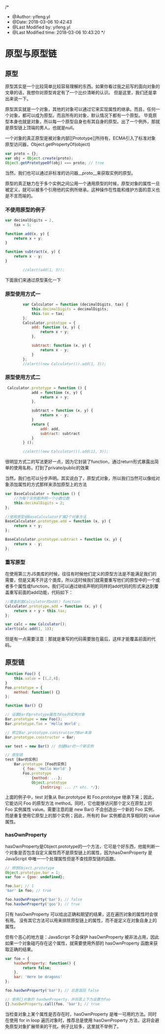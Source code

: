 /*
 * @Author: yifeng.yl 
 * @Date: 2018-03-06 10:42:43 
 * @Last Modified by: yifeng.yl
 * @Last Modified time: 2018-03-06 10:43:20
 */
# 原型与原型链


## 原型
原型其实是一个比较简单比较容易理解的东西。如果你看过我之前写的面向对象的文章的话，我想你对原型肯定有了一个比价清晰的认识。
但是这里，我们还是拿出来说一下。

原型其实就是一个对象，其他的对象可以通过它来实现属性的继承。而且，任何一个对象，都可以成为原型。而且所有的对象，默认情况下都有一个原型。
毕竟原型本身也就是对象，所以每一个原型自身也有其自身的原型。出了一个例外，那就是原型链上顶端的男人。也就是null。

一个对象的真正原型是被对象内部[[Prototype]]所持有，ECMA引入了标准对象原型访问器，Object.getPropertyOf(object)
```javascript
var proto = {};
var obj = Object.create(proto);
Object.getPrototypeOf(obj) === proto; // true
```
当然，我们也可以通过非标准的访问器__proto__来获取实例的原型。

原型的真正魅力在于多个实例之间公用一个通用原型的时候，原型对象的属性一旦被定义，就可以被多个引用他的实例所继承。这种操作在性能和维护方面的意义也是不言而喻的。

### 不使用原型的例子
```javascript
var decimalDigits = 2,
    tax = 5;

function add(x, y) {
    return x + y;
}

function subtract(x, y) {
    return x - y;
}

        //alert(add(1, 3));
```
下面我们来通过原型美化一下

### 原型使用方式一
```javascript
        var Calculator = function (decimalDigits, tax) {
            this.decimalDigits = decimalDigits;
            this.tax = tax;
        };
        Calculator.prototype = {
            add: function (x, y) {
                return x + y;
            },

            subtract: function (x, y) {
                return x - y;
            }
        };
        //alert((new Calculator()).add(1, 3));
```
### 原型使用方式二
```javascript
 Calculator.prototype = function () {
            add = function (x, y) {
                return x + y;
            },

            subtract = function (x, y) {
                return x - y;
            }
            return {
                add: add,
                subtract: subtract
            }
        } ();

        //alert((new Calculator()).add(11, 3));
```
很明显方式二的写法更好一点，因为它封装了function，通过return形式暴露出简单的使用名称，打到了private/public的效果

当然，我们也可以分步声明。其实说白了，原型式对象，所以我们当然可以像给对象添加属性的方式那样来添加原型上的方法

```javascript
var BaseCalculator = function () {
    //为每个实例都声明一个小数位数
    this.decimalDigits = 2;
};
        
//使用原型给BaseCalculator扩展2个对象方法
BaseCalculator.prototype.add = function (x, y) {
    return x + y;
};

BaseCalculator.prototype.subtract = function (x, y) {
    return x - y;
};
```
### 重写原型
在使用第三方JS类库的时候，往往有时候他们定义的原型方法是不能满足我们的需要，但是又离不开这个类库，所以这时候我们就需要重写他们的原型中的一个或者多个属性或function，我们可以通过继续声明的同样的add代码的形式来达到覆盖重写前面的add功能，代码如下：
```javascript
//覆盖前面Calculator的add() function 
Calculator.prototype.add = function (x, y) {
    return x + y + this.tax;
};

var calc = new Calculator();
alert(calc.add(1, 1));
```
但是有一点需要注意：那就是重写的代码需要放在最后，这样才能覆盖前面的代码。

## 原型链
```javascript
function Foo() {
    this.value = [1,2,4];
}
Foo.prototype = {
    method: function() {}
};

function Bar() {}

// 设置Bar的prototype属性为Foo的实例对象
Bar.prototype = new Foo();
Bar.prototype.foo = 'Hello World';

// 修正Bar.prototype.constructor为Bar本身
Bar.prototype.constructor = Bar;

var test = new Bar() // 创建Bar的一个新实例

// 原型链
test [Bar的实例]
    Bar.prototype [Foo的实例] 
        { foo: 'Hello World' }
        Foo.prototype
            {method: ...};
            Object.prototype
                {toString: ... /* etc. */};
```
上面的例子中，test 对象从 Bar.prototype 和 Foo.prototype 继承下来；因此，它能访问 Foo 的原型方法 method。同时，它也能够访问那个定义在原型上的 Foo 实例属性 value。需要注意的是 new Bar() 不会创造出一个新的 Foo 实例，而是重复使用它原型上的那个实例；因此，所有的 Bar 实例都会共享相同的 value 属性。

### hasOwnProperty

hasOwnProperty是Object.prototype的一个方法，它可是个好东西，他能判断一个对象是否包含自定义属性而不是原型链上的属性，因为hasOwnProperty 是 JavaScript 中唯一一个处理属性但是不查找原型链的函数。
```javascript
// 修改Object.prototype
Object.prototype.bar = 1; 
var foo = {goo: undefined};

foo.bar; // 1
'bar' in foo; // true

foo.hasOwnProperty('bar'); // false
foo.hasOwnProperty('goo'); // true
```

只有 hasOwnProperty 可以给出正确和期望的结果，这在遍历对象的属性时会很有用。 没有其它方法可以用来排除原型链上的属性，而不是定义在对象自身上的属性。

但有个恶心的地方是：JavaScript 不会保护 hasOwnProperty 被非法占用，因此如果一个对象碰巧存在这个属性，就需要使用外部的 hasOwnProperty 函数来获取正确的结果。
```javascript
var foo = {
    hasOwnProperty: function() {
        return false;
    },
    bar: 'Here be dragons'
};

foo.hasOwnProperty('bar'); // 总是返回 false

// 使用{}对象的 hasOwnProperty，并将其上下为设置为foo
{}.hasOwnProperty.call(foo, 'bar'); // true

```

当检查对象上某个属性是否存在时，hasOwnProperty 是唯一可用的方法。同时在使用 for in loop 遍历对象时，推荐总是使用 hasOwnProperty 方法，这将会避免原型对象扩展带来的干扰。例子比较多，这里就不举例了。